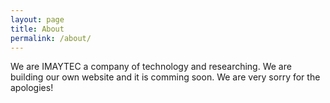 ```yaml
---
layout: page
title: About
permalink: /about/
---
```


We are IMAYTEC a company of technology and researching.
We are building our own website and it is comming soon.
We are very sorry for the apologies!
